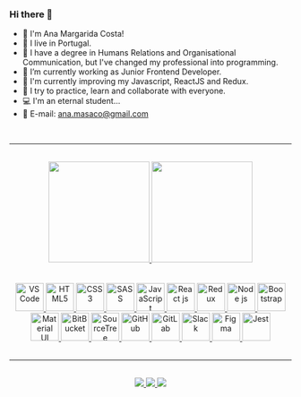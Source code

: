 ### Hi there 👋

- 🙂 I'm Ana Margarida Costa!
- 🌴 I live in Portugal.
- 💙 I have a degree in Humans Relations and Organisational Communication, but I've changed my professional into programming.
- 🔭 I’m currently working as Junior Frontend Developer.
- 🎯 I'm currently improving my Javascript, ReactJS and Redux.
- 👯 I try to practice, learn and collaborate with everyone.
- 💻 I'm an eternal student...
- 📲 E-mail: ana.masaco@gmail.com

<br/>
<hr/>
<br/>

<div align="center">
  <a href="https://github.com/anamasaco">
  <img height="180em" src="https://github-readme-stats.vercel.app/api?username=anamasaco&show_icons=true&theme=merko&include_all_commits=true&count_private=true"/>
  <img height="180em" src="https://github-readme-stats.vercel.app/api/top-langs/?username=anamasaco&layout=compact&langs_count=7&theme=merko"/>
</div>

<br/>
<br/>

<div align="center" style="display: inline_block">
    <a href="https://code.visualstudio.com/">
        <img src="https://cdn.jsdelivr.net/gh/devicons/devicon/icons/vscode/vscode-original.svg" alt="VS Code" width="50" height="50"/>
    </a>
    <a href="https://developer.mozilla.org/en-US/docs/Web/HTML">
        <img src="https://cdn.jsdelivr.net/gh/devicons/devicon/icons/html5/html5-original.svg" alt="HTML5" width="50" height="50"/>
    </a>
    <a href="https://developer.mozilla.org/en-US/docs/Web/CSS">
        <img src="https://cdn.jsdelivr.net/gh/devicons/devicon/icons/css3/css3-original.svg" alt="CSS3" width="50" height="50"/>
    </a>
    <a href="https://sass-lang.com/">
        <img src="https://cdn.jsdelivr.net/gh/devicons/devicon/icons/sass/sass-original.svg" alt="SASS" width="50" height="50"/>
    </a>
    <a href="https://developer.mozilla.org/en-US/docs/Web/JavaScript">
        <img src="https://cdn.jsdelivr.net/gh/devicons/devicon/icons/javascript/javascript-original.svg" alt="JavaScript" width="50" height="50"/>
    </a>
    <a href="https://reactjs.org/">
        <img src="https://cdn.jsdelivr.net/gh/devicons/devicon/icons/react/react-original.svg" alt="React js" width="50" height="50"/>
    </a>
    <a href="https://redux.js.org/">
        <img src="https://cdn.jsdelivr.net/gh/devicons/devicon/icons/redux/redux-original.svg" alt="Redux" width="50" height="50"/>
    </a>
    <a href="https://nodejs.org">
        <img src="https://cdn.jsdelivr.net/gh/devicons/devicon/icons/nodejs/nodejs-original.svg" alt="Node js" width="50" height="50"/>
    </a>
    <a href="https://getbootstrap.com/">
        <img src="https://cdn.jsdelivr.net/gh/devicons/devicon/icons/bootstrap/bootstrap-original.svg" alt="Bootstrap" width="50" height="50"/>
    </a>
    <a href="https://mui.com/pt/">
        <img src="https://cdn.jsdelivr.net/gh/devicons/devicon/icons/materialui/materialui-original.svg" alt="Material UI" width="50" height="50"/>
    </a>
    <a href="https://bitbucket.org/product/">
        <img src="https://cdn.jsdelivr.net/gh/devicons/devicon/icons/bitbucket/bitbucket-original.svg" alt="BitBucket" width="50" height="50"/>
    </a>
    <a href="https://www.sourcetreeapp.com/">
        <img src="https://cdn.jsdelivr.net/gh/devicons/devicon/icons/sourcetree/sourcetree-original.svg" alt="SourceTree" width="50" height="50"/>
    </a>
    <a href="https://github.com/">
        <img src="https://cdn.jsdelivr.net/gh/devicons/devicon/icons/github/github-original.svg" alt="GitHub" width="50" height="50"/>
    </a>
    <a href="https://about.gitlab.com/">
        <img src="https://cdn.jsdelivr.net/gh/devicons/devicon/icons/gitlab/gitlab-original.svg" alt="GitLab" width="50" height="50"/>
    </a>
    <a href="https://www.slack.com">
        <img src="https://cdn.jsdelivr.net/gh/devicons/devicon/icons/slack/slack-original.svg" alt="Slack" width="50" height="50"/>
    </a>
    <a href="https://figma.com">
        <img src="https://cdn.jsdelivr.net/gh/devicons/devicon/icons/figma/figma-original.svg" alt="Figma" width="50" height="50"/>
    </a>
    <a href="https://jestjs.io/">
        <img src="https://cdn.jsdelivr.net/gh/devicons/devicon/icons/jest/jest-plain.svg" alt="Jest" width="50" height="50"/>
    </a>
</div>

<br/>
<hr/>
<br/>

<div align="center">
    <a href = "mailto:ana.masaco@gmail.com">
        <img src="https://img.shields.io/badge/Gmail-D14836?style=for-the-badge&logo=gmail&logoColor=white" target="_blank">
    </a>
    <a href="www.linkedin.com/in/ana-margarida-costa-a2bba713a" target="_blank">
        <img src="https://img.shields.io/badge/LinkedIn-0077B5?style=for-the-badge&logo=linkedin&logoColor=white" target="_blank">
    </a>
    <a href="https://gitlab.com/anamasaco" target="_blank">
        <img src="https://img.shields.io/badge/GitLab-330F63?style=for-the-badge&logo=gitlab&logoColor=white" target="_blank">
    </a>
</div>
